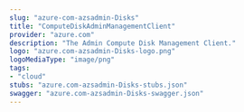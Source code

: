 ```yaml
---
slug: "azure-com-azsadmin-Disks"
title: "ComputeDiskAdminManagementClient"
provider: "azure.com"
description: "The Admin Compute Disk Management Client."
logo: "azure.com-azsadmin-Disks-logo.png"
logoMediaType: "image/png"
tags:
- "cloud"
stubs: "azure.com-azsadmin-Disks-stubs.json"
swagger: "azure.com-azsadmin-Disks-swagger.json"
---
```


